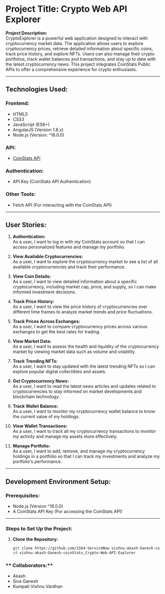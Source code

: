 # Project Title: Crypto Web API Explorer

**Project Description:**  
CryptoExplorer is a powerful web application designed to interact with cryptocurrency market data. The application allows users to explore cryptocurrency prices, retrieve detailed information about specific coins, track price history, and explore NFTs. Users can also manage their crypto portfolios, track wallet balances and transactions, and stay up to date with the latest cryptocurrency news. This project integrates CoinStats Public APIs to offer a comprehensive experience for crypto enthusiasts.

---

## **Technologies Used:**

### **Frontend:**
- HTML5
- CSS3
- JavaScript (ES6+)
- AngularJS (Version 1.8.x)
- Node.js (Version: ^18.0.0)

### **API:**
- [CoinStats API](https://docs.api.coinstats.app/reference/market-data)

### **Authentication:**
- API Key (CoinStats API Authentication)

### **Other Tools:**
- Fetch API (For interacting with the CoinStats API)

---

## **User Stories:**

1. **Authentication:**  
   As a user, I want to log in with my CoinStats account so that I can access personalized features and manage my portfolio.

2. **View Available Cryptocurrencies:**  
   As a user, I want to explore the cryptocurrency market to see a list of all available cryptocurrencies and track their performance.

3. **View Coin Details:**  
   As a user, I want to view detailed information about a specific cryptocurrency, including market cap, price, and supply, so I can make informed investment decisions.

4. **Track Price History:**  
   As a user, I want to view the price history of cryptocurrencies over different time frames to analyze market trends and price fluctuations.

5. **Track Prices Across Exchanges:**  
   As a user, I want to compare cryptocurrency prices across various exchanges to get the best rates for trading.

6. **View Market Data:**  
   As a user, I want to assess the health and liquidity of the cryptocurrency market by viewing market data such as volume and volatility.

7. **Track Trending NFTs:**  
   As a user, I want to stay updated with the latest trending NFTs so I can explore popular digital collectibles and assets.

8. **Get Cryptocurrency News:**  
   As a user, I want to read the latest news articles and updates related to cryptocurrencies to stay informed on market developments and blockchain technology.

9. **Track Wallet Balance:**  
   As a user, I want to monitor my cryptocurrency wallet balance to know the current value of my holdings.

10. **View Wallet Transactions:**  
    As a user, I want to track all my cryptocurrency transactions to monitor my activity and manage my assets more effectively.

11. **Manage Portfolio:**  
    As a user, I want to add, remove, and manage my cryptocurrency holdings in a portfolio so that I can track my investments and analyze my portfolio's performance.

---

## **Development Environment Setup:**

### **Prerequisites:**
- Node.js (Version ^18.0.0)
- A CoinStats API Key (For accessing the CoinStats API)

---

### **Steps to Set Up the Project:**

1. **Clone the Repository:**
   ```bash
   git clone https://github.com/2164-ServiceNow vishnu-akash-Ganesh-coinStats_Crypto-Web-API-Explorer
   cd vishnu-akash-Ganesh-coinStats_Crypto-Web-API-Explorer

### ** Collaborators:**   

   - Akash
   - Siva Ganesh
   - Kumpati Vishnu Vardhan
